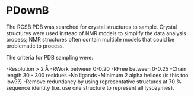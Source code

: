 # PDownB

The RCSB PDB was searched for crystal structures to sample. Crystal structures were used instead of NMR models to simplify the data analysis process; NMR structures often contain multiple models that could be problematic to process.

The criteria for PDB sampling were:

-Resolution > 2 Å
-RWork between 0-0.20
-RFree between 0-0.25
-Chain length 30 - 300 residues
-No ligands
-Minimum 2 alpha helices (is this too low??)
-Remove redundancy by using representative structures at 70 % sequence identity (i.e. use one structure to represent all lysozymes).
